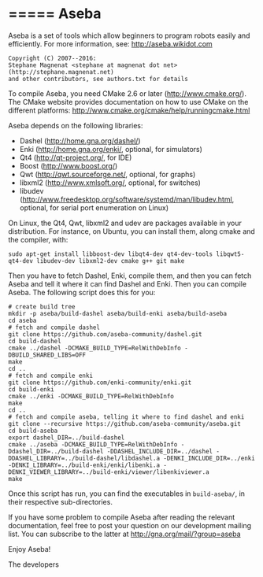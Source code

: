 =====
Aseba
=====

Aseba is a set of tools which allow beginners to program robots easily and efficiently.
For more information, see: http://aseba.wikidot.com

	Copyright (C) 2007--2016:
	Stephane Magnenat <stephane at magnenat dot net>
	(http://stephane.magnenat.net)
	and other contributors, see authors.txt for details


To compile Aseba, you need CMake 2.6 or later (http://www.cmake.org/).
The CMake website provides documentation on how to use CMake on the different
platforms: http://www.cmake.org/cmake/help/runningcmake.html

Aseba depends on the following libraries:
- Dashel (http://home.gna.org/dashel/)
- Enki (http://home.gna.org/enki/, optional, for simulators)
- Qt4 (http://qt-project.org/, for IDE)
- Boost (http://www.boost.org/)
- Qwt (http://qwt.sourceforge.net/, optional, for graphs)
- libxml2 (http://www.xmlsoft.org/, optional, for switches)
- libudev (http://www.freedesktop.org/software/systemd/man/libudev.html, optional, for serial port enumeration on Linux)

On Linux, the Qt4, Qwt, libxml2 and udev are packages available in your distribution. For instance, on Ubuntu, you can install them, along cmake and the compiler, with:

	sudo apt-get install libboost-dev libqt4-dev qt4-dev-tools libqwt5-qt4-dev libudev-dev libxml2-dev cmake g++ git make

Then you have to fetch Dashel, Enki, compile them, and then you can fetch Aseba and tell it where it can find Dashel and Enki. Then you can compile Aseba. The following script does this for you:

	# create build tree
	mkdir -p aseba/build-dashel aseba/build-enki aseba/build-aseba
	cd aseba
	# fetch and compile dashel
	git clone https://github.com/aseba-community/dashel.git
	cd build-dashel
	cmake ../dashel -DCMAKE_BUILD_TYPE=RelWithDebInfo -DBUILD_SHARED_LIBS=OFF
	make
	cd ..
	# fetch and compile enki
	git clone https://github.com/enki-community/enki.git
	cd build-enki
	cmake ../enki -DCMAKE_BUILD_TYPE=RelWithDebInfo
	make
	cd ..
	# fetch and compile aseba, telling it where to find dashel and enki
	git clone --recursive https://github.com/aseba-community/aseba.git
	cd build-aseba
	export dashel_DIR=../build-dashel
	cmake ../aseba -DCMAKE_BUILD_TYPE=RelWithDebInfo -Ddashel_DIR=../build-dashel -DDASHEL_INCLUDE_DIR=../dashel -DDASHEL_LIBRARY=../build-dashel/libdashel.a -DENKI_INCLUDE_DIR=../enki -DENKI_LIBRARY=../build-enki/enki/libenki.a -DENKI_VIEWER_LIBRARY=../build-enki/viewer/libenkiviewer.a
	make

Once this script has run, you can find the executables in `build-aseba/`, in their respective sub-directories. 

If you have some problem to compile Aseba after reading the relevant
documentation, feel free to post your question on our development mailing
list. You can subscribe to the latter at http://gna.org/mail/?group=aseba

Enjoy Aseba!

The developers
